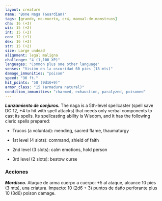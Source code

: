 ```yaml
---
layout: creature
name: "Bone Naga (Guardian)"
tags: [grande, no-muerto, cr4, manual-de-monstruos]
cha: 16 (+3)
wis: 15 (+2)
int: 15 (+2)
con: 12 (+1)
dex: 16 (+3)
str: 15 (+2)
size: Large undead
alignment: legal maligna
challenge: "4 (1,100 XP)"
languages: "Common plus one other language"
senses: "Visión en la oscuridad 60 pies (18 mts)"
damage_immunities: "poison"
speed: "30 ft."
hit_points: "58 (9d10+9)"
armor_class: "15 (armadura natural)"
condition_immunities: "charmed, exhaustion, paralyzed, poisoned"
---
```


***Lanzamiento de conjuros.*** The naga is a 5th-level spellcaster (spell save DC 12, +4 to hit with spell attacks) that needs only verbal components to cast its spells. Its spellcasting ability is Wisdom, and it has the following cleric spells prepared:

* Trucos (a voluntad): mending, sacred flame, thaumaturgy

* 1st level (4 slots): command, shield of faith

* 2nd level (3 slots): calm emotions, hold person

* 3rd level (2 slots): bestow curse

### Acciones

***Mordisco.*** Ataque de arma cuerpo a cuerpo: +5 al ataque, alcance 10 pies (3 mts), una criatura. Impacto: 10 (2d6 + 3) puntos de daño perforante plus 10 (3d6) poison damage.